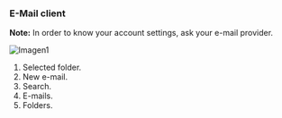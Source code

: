 ### E-Mail client

**Note:** In order to know your account settings, ask your e-mail provider.

![Imagen1](http://static.energysistem.com/images/manuals/42258/543d01af860be.jpg)

1. Selected folder.
2. New e-mail.
3. Search.
4. E-mails.
5. Folders.

